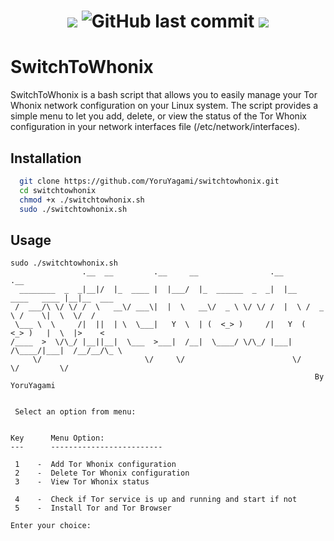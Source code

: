 <h1 align="center">
  <img src="https://img.shields.io/badge/Maintained%3F-Yes-23a82c">
  <img alt="GitHub last commit" src="https://img.shields.io/github/last-commit/YoruYagami/switchtowhonix">
  <img src="https://img.shields.io/badge/Developed%20for-kali%20linux-blueviolet">
</h1>

# SwitchToWhonix

SwitchToWhonix is a bash script that allows you to easily manage your Tor Whonix network configuration on your Linux system.
The script provides a simple menu to let you add, delete, or view the status of the Tor Whonix configuration in your network interfaces file (/etc/network/interfaces).

## Installation
```bash
  git clone https://github.com/YoruYagami/switchtowhonix.git
  cd switchtowhonix
  chmod +x ./switchtowhonix.sh
  sudo ./switchtowhonix.sh
```

## Usage
```
sudo ./switchtowhonix.sh
                .__  __         .__     __                .__                  .__        
  ________  _  _|__|/  |_  ____ |  |___/  |_  ______  _  _|  |__   ____   ____ |__|__  ___
 /  ___/\ \/ \/ /  \   __\/ ___\|  |  \   __\/  _ \ \/ \/ /  |  \ /  _ \ /    \|  \  \/  /
 \___ \  \     /|  ||  | \  \___|   Y  \  | (  <_> )     /|   Y  (  <_> )   |  \  |>    < 
/____  >  \/\_/ |__||__|  \___  >___|  /__|  \____/ \/\_/ |___|  /\____/|___|  /__/__/\_ \
     \/                       \/     \/                        \/            \/         \/
                                                                    By YoruYagami


 Select an option from menu:


Key      Menu Option:
---      -------------------------

 1    -  Add Tor Whonix configuration
 2    -  Delete Tor Whonix configuration
 3    -  View Tor Whonix status

 4    -  Check if Tor service is up and running and start if not
 5    -  Install Tor and Tor Browser

Enter your choice:
```